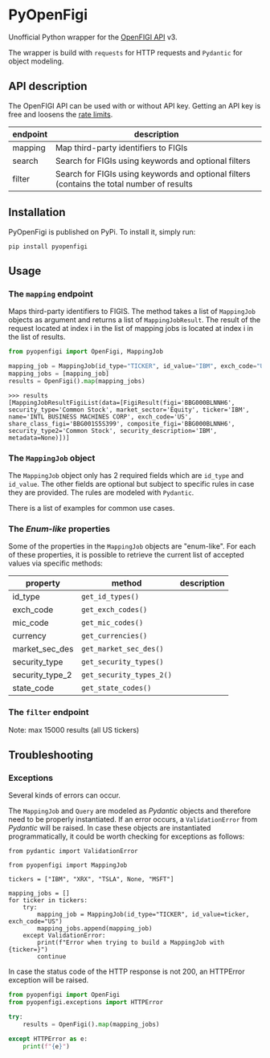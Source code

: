 # PyOpenFigi

Unofficial Python wrapper for the [OpenFIGI API](https://www.openfigi.com/api) v3.

The wrapper is build with `requests` for HTTP requests and `Pydantic` for object modeling.

## API description

The OpenFIGI API can be used with or without API key.
Getting an API key is free and loosens the [rate limits](https://www.openfigi.com/api#rate-limit).

| endpoint | description                                                                                |
|----------|--------------------------------------------------------------------------------------------|
| mapping  | Map third-party identifiers to FIGIs                                                       |
| search   | Search for FIGIs using keywords and optional filters                                       |
| filter   | Search for FIGIs using keywords and optional filters (contains the total number of results |

## Installation

PyOpenFigi is published on PyPi. To install it, simply run:

```commandline
pip install pyopenfigi
```

## Usage

### The `mapping` endpoint

Maps third-party identifiers to FIGIS.
The method takes a list of `MappingJob` objects as argument and returns a list of `MappingJobResult`. The result of
the request located at index i in the list of mapping jobs is located at index i in the list of results.

```python
from pyopenfigi import OpenFigi, MappingJob

mapping_job = MappingJob(id_type="TICKER", id_value="IBM", exch_code="US")
mapping_jobs = [mapping_job]
results = OpenFigi().map(mapping_jobs)
```
```commandline
>>> results
[MappingJobResultFigiList(data=[FigiResult(figi='BBG000BLNNH6', security_type='Common Stock', market_sector='Equity', ticker='IBM', name='INTL BUSINESS MACHINES CORP', exch_code='US', share_class_figi='BBG001S5S399', composite_figi='BBG000BLNNH6', security_type2='Common Stock', security_description='IBM', metadata=None)])]
```

### The `MappingJob` object

The `MappingJob` object only has 2 required fields which are `id_type` and `id_value`. The other fields are optional
but subject to specific rules in case they are provided. The rules are modeled with `Pydantic`.

There is a list of examples for common use cases.

### The _Enum-like_ properties

Some of the properties in the `MappingJob` objects are "enum-like". For each of these properties, it is possible to
retrieve the current list of accepted values via specific methods:

| property        | method                   | description |
|-----------------|--------------------------|-------------|
| id_type         | `get_id_types()`         |             |
| exch_code       | `get_exch_codes()`       |             |
| mic_code        | `get_mic_codes()`        |             |
| currency        | `get_currencies()`       |             |
| market_sec_des  | `get_market_sec_des()`   |             |
| security_type   | `get_security_types()`   |             |
| security_type_2 | `get_security_types_2()` |             |
| state_code      | `get_state_codes()`      |             |

### The `filter` endpoint

Note: max 15000 results (all US tickers)

## Troubleshooting

### Exceptions

Several kinds of errors can occur.

The `MappingJob` and `Query` are modeled as *Pydantic* objects and therefore need to be properly instantiated. 
If an error occurs, a `ValidationError` from *Pydantic* will be raised. 
In case these objects are instantiated programmatically, it could be worth checking for exceptions as follows:

```python3
from pydantic import ValidationError

from pyopenfigi import MappingJob

tickers = ["IBM", "XRX", "TSLA", None, "MSFT"]

mapping_jobs = []
for ticker in tickers:
    try:
        mapping_job = MappingJob(id_type="TICKER", id_value=ticker, exch_code="US")
        mapping_jobs.append(mapping_job)
    except ValidationError:
        print(f"Error when trying to build a MappingJob with {ticker=}")
        continue
```

In case the status code of the HTTP response is not 200, an HTTPError exception will be raised.

```python
from pyopenfigi import OpenFigi
from pyopenfigi.exceptions import HTTPError

try:
    results = OpenFigi().map(mapping_jobs)

except HTTPError as e:
    print(f"{e}")
```



